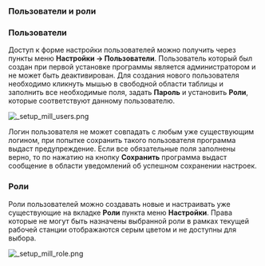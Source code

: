 ﻿
### Пользователи и роли
### Пользователи
Доступ к форме настройки пользователей можно получить через пункты меню **Настройки -> Пользователи**. Пользователь который был создан при первой установке программы является администратором и не может быть деактивирован. Для создания нового пользователя необходимо кликнуть мышью в свободной области таблицы и заполнить все необходимые поля, задать **Пароль** и установить **Роли**, которые соответствуют данному пользователю. 

![_setup_mill_users.png](./images/_setup_mill_users.png "Пользователи")

Логин пользователя не может совпадать с любым уже существующим логином, при попытке сохранить такого пользователя программа выдаст предупреждение. Если все обязательные поля заполнены верно, то по нажатию на кнопку **Сохранить** программа выдаст сообщение в области уведомлений об успешном сохранении настроек.

### Роли
Роли пользователей можно создавать новые и настраивать уже существующие на вкладке **Роли** пункта меню **Настройки**. Права которые не могут быть назначены выбранной роли в рамках текущей рабочей станции отображаются серым цветом и не доступны для выбора.

![_setup_mill_role.png](./images/_setup_mill_role.png "Роли")
